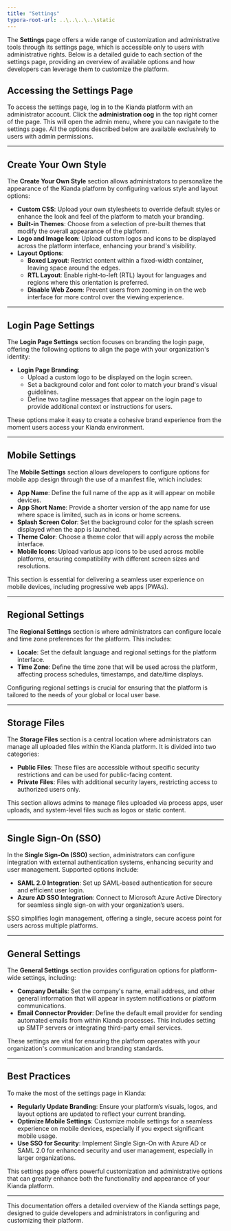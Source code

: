 ```yaml
---
title: "Settings"
typora-root-url: ..\..\..\..\static
---
```


The **Settings** page offers a wide range of customization and administrative tools through its settings page, which is accessible only to users with administrative rights. Below is a detailed guide to each section of the settings page, providing an overview of available options and how developers can leverage them to customize the platform.

## Accessing the Settings Page

To access the settings page, log in to the Kianda platform with an administrator account. Click the **administration cog** in the top right corner of the page. This will open the admin menu, where you can navigate to the settings page. All the options described below are available exclusively to users with admin permissions.

---

## Create Your Own Style

The **Create Your Own Style** section allows administrators to personalize the appearance of the Kianda platform by configuring various style and layout options:

- **Custom CSS**: Upload your own stylesheets to override default styles or enhance the look and feel of the platform to match your branding.
- **Built-in Themes**: Choose from a selection of pre-built themes that modify the overall appearance of the platform.
- **Logo and Image Icon**: Upload custom logos and icons to be displayed across the platform interface, enhancing your brand's visibility.
- **Layout Options**:
  - **Boxed Layout**: Restrict content within a fixed-width container, leaving space around the edges.
  - **RTL Layout**: Enable right-to-left (RTL) layout for languages and regions where this orientation is preferred.
  - **Disable Web Zoom**: Prevent users from zooming in on the web interface for more control over the viewing experience.

---

## Login Page Settings

The **Login Page Settings** section focuses on branding the login page, offering the following options to align the page with your organization's identity:

- **Login Page Branding**:
  - Upload a custom logo to be displayed on the login screen.
  - Set a background color and font color to match your brand's visual guidelines.
  - Define two tagline messages that appear on the login page to provide additional context or instructions for users.

These options make it easy to create a cohesive brand experience from the moment users access your Kianda environment.

---

## Mobile Settings

The **Mobile Settings** section allows developers to configure options for mobile app design through the use of a manifest file, which includes:

- **App Name**: Define the full name of the app as it will appear on mobile devices.
- **App Short Name**: Provide a shorter version of the app name for use where space is limited, such as in icons or home screens.
- **Splash Screen Color**: Set the background color for the splash screen displayed when the app is launched.
- **Theme Color**: Choose a theme color that will apply across the mobile interface.
- **Mobile Icons**: Upload various app icons to be used across mobile platforms, ensuring compatibility with different screen sizes and resolutions.

This section is essential for delivering a seamless user experience on mobile devices, including progressive web apps (PWAs).

---

## Regional Settings

The **Regional Settings** section is where administrators can configure locale and time zone preferences for the platform. This includes:

- **Locale**: Set the default language and regional settings for the platform interface.
- **Time Zone**: Define the time zone that will be used across the platform, affecting process schedules, timestamps, and date/time displays.

Configuring regional settings is crucial for ensuring that the platform is tailored to the needs of your global or local user base.

---

## Storage Files

The **Storage Files** section is a central location where administrators can manage all uploaded files within the Kianda platform. It is divided into two categories:

- **Public Files**: These files are accessible without specific security restrictions and can be used for public-facing content.
- **Private Files**: Files with additional security layers, restricting access to authorized users only.

This section allows admins to manage files uploaded via process apps, user uploads, and system-level files such as logos or static content.

---

## Single Sign-On (SSO)

In the **Single Sign-On (SSO)** section, administrators can configure integration with external authentication systems, enhancing security and user management. Supported options include:

- **SAML 2.0 Integration**: Set up SAML-based authentication for secure and efficient user login.
- **Azure AD SSO Integration**: Connect to Microsoft Azure Active Directory for seamless single sign-on with your organization’s users.

SSO simplifies login management, offering a single, secure access point for users across multiple platforms.

---

## General Settings

The **General Settings** section provides configuration options for platform-wide settings, including:

- **Company Details**: Set the company's name, email address, and other general information that will appear in system notifications or platform communications.
- **Email Connector Provider**: Define the default email provider for sending automated emails from within Kianda processes. This includes setting up SMTP servers or integrating third-party email services.

These settings are vital for ensuring the platform operates with your organization's communication and branding standards.

---

## Best Practices

To make the most of the settings page in Kianda:

- **Regularly Update Branding**: Ensure your platform’s visuals, logos, and layout options are updated to reflect your current branding.
- **Optimize Mobile Settings**: Customize mobile settings for a seamless experience on mobile devices, especially if you expect significant mobile usage.
- **Use SSO for Security**: Implement Single Sign-On with Azure AD or SAML 2.0 for enhanced security and user management, especially in larger organizations.

This settings page offers powerful customization and administrative options that can greatly enhance both the functionality and appearance of your Kianda platform.

---

This documentation offers a detailed overview of the Kianda settings page, designed to guide developers and administrators in configuring and customizing their platform.
